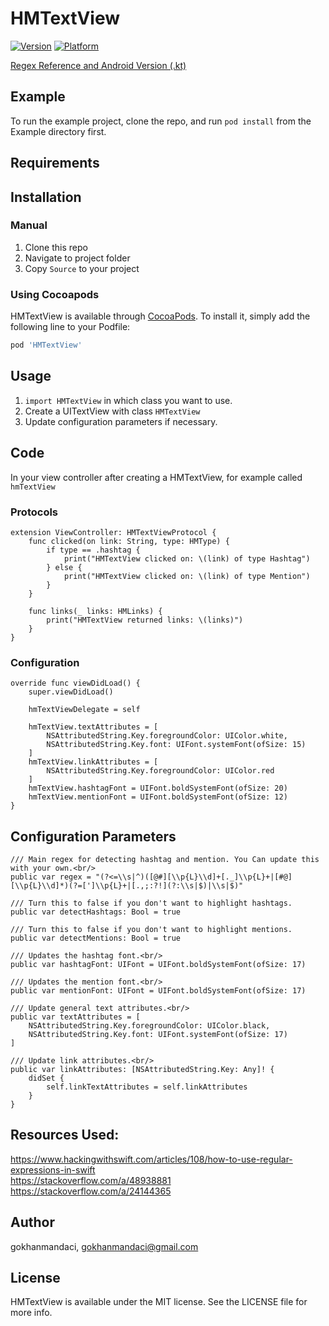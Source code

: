 # HMTextView

[![Version](https://img.shields.io/cocoapods/v/HMTextView.svg?style=flat)](https://cocoapods.org/pods/HMTextView)
[![Platform](https://img.shields.io/cocoapods/p/HMTextView.svg?style=flat)](https://cocoapods.org/pods/HMTextView)

[Regex Reference and Android Version (.kt)](https://github.com/santalu/textmatcher "Santalu's TextMatcher Repo")

## Example

To run the example project, clone the repo, and run `pod install` from the Example directory first.

## Requirements

## Installation

### Manual

1. Clone this repo
2. Navigate to project folder
3. Copy `Source` to your project


### Using Cocoapods

HMTextView is available through [CocoaPods](https://cocoapods.org). To install
it, simply add the following line to your Podfile:

```ruby
pod 'HMTextView'
```

## Usage
1. `import HMTextView` in which class you want to use.
2. Create a UITextView with class `HMTextView`
3. Update configuration parameters if necessary.

## Code

In your view controller after creating a HMTextView, for example called `hmTextView`

### Protocols

```
extension ViewController: HMTextViewProtocol {
    func clicked(on link: String, type: HMType) {
        if type == .hashtag {
            print("HMTextView clicked on: \(link) of type Hashtag")
        } else {
            print("HMTextView clicked on: \(link) of type Mention")
        }
    }
    
    func links(_ links: HMLinks) {
        print("HMTextView returned links: \(links)")
    }
}
```

### Configuration

```
override func viewDidLoad() {
    super.viewDidLoad()
    
    hmTextViewDelegate = self
    
    hmTextView.textAttributes = [
        NSAttributedString.Key.foregroundColor: UIColor.white,
        NSAttributedString.Key.font: UIFont.systemFont(ofSize: 15)
    ]
    hmTextView.linkAttributes = [
        NSAttributedString.Key.foregroundColor: UIColor.red
    ]
    hmTextView.hashtagFont = UIFont.boldSystemFont(ofSize: 20)
    hmTextView.mentionFont = UIFont.boldSystemFont(ofSize: 12)
}
```

## Configuration Parameters

```
/// Main regex for detecting hashtag and mention. You Can update this with your own.<br/>
public var regex = "(?<=\\s|^)([@#][\\p{L}\\d]+[._]\\p{L}+|[#@][\\p{L}\\d]*)(?=[']\\p{L}+|[.,;:?!](?:\\s|$)|\\s|$)"

/// Turn this to false if you don't want to highlight hashtags.
public var detectHashtags: Bool = true

/// Turn this to false if you don't want to highlight mentions.
public var detectMentions: Bool = true

/// Updates the hashtag font.<br/>
public var hashtagFont: UIFont = UIFont.boldSystemFont(ofSize: 17)

/// Updates the mention font.<br/>
public var mentionFont: UIFont = UIFont.boldSystemFont(ofSize: 17)

/// Update general text attributes.<br/>
public var textAttributes = [
    NSAttributedString.Key.foregroundColor: UIColor.black,
    NSAttributedString.Key.font: UIFont.systemFont(ofSize: 17)
]

/// Update link attributes.<br/>
public var linkAttributes: [NSAttributedString.Key: Any]! {
    didSet {
        self.linkTextAttributes = self.linkAttributes
    }
}
```

## Resources Used: <br/>
https://www.hackingwithswift.com/articles/108/how-to-use-regular-expressions-in-swift <br/>
https://stackoverflow.com/a/48938881 <br/>
https://stackoverflow.com/a/24144365 <br/>

## Author

gokhanmandaci, gokhanmandaci@gmail.com

## License

HMTextView is available under the MIT license. See the LICENSE file for more info.
